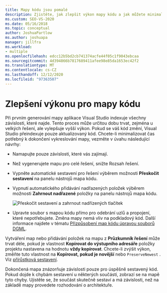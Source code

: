 ```yaml
---
title: Mapy kódu jsou pomalé
description: Zjistěte, jak zlepšit výkon mapy kódu a jak můžete minimalizovat dobu potřebnou k dokončení vykreslování.
ms.custom: SEO-VS-2020
ms.date: 05/16/2018
ms.topic: conceptual
author: JoshuaPartlow
ms.author: joshuapa
manager: jillfra
ms.workload:
- multiple
ms.openlocfilehash: edcc12b5bd2cb741374acfe44f05c1f9043ebcaa
ms.sourcegitcommit: 4d394866b7817689411afee98e85da1653ec42f2
ms.translationtype: MT
ms.contentlocale: cs-CZ
ms.lasthandoff: 12/12/2020
ms.locfileid: "97363507"
---
```

# <a name="improve-performance-for-code-maps"></a>Zlepšení výkonu pro mapy kódu

Při prvním generování mapy aplikace Visual Studio indexuje všechny závislosti, které najde. Tento proces může určitou dobu trvat, zejména u velkých řešení, ale vylepšuje vyšší výkon. Pokud se váš kód změní, Visual Studio přeindexuje pouze aktualizovaný kód. Chcete-li minimalizovat čas potřebný k dokončení vykreslování mapy, vezměte v úvahu následující návrhy:

- Namapujte pouze závislosti, které vás zajímají.

- Než vygenerujete mapu pro celé řešení, snižte Rozsah řešení.

- Vypněte automatické sestavení pro řešení výběrem možnosti **Přeskočit sestavení** na panelu nástrojů mapa kódu.

- Vypnutí automatického přidávání nadřazených položek výběrem možnosti **Zahrnout nadřazené** položky na panelu nástrojů mapa kódu.

   ![Přeskočit sestavení a zahrnout nadřízených tlačítek](../modeling/media/codemapsfilterskipbuildicons.png)

- Upravte soubor s mapou kódu přímo pro odebrání uzlů a propojení, které nepotřebujete. Změna mapy nemá vliv na podkladový kód. Další informace najdete v tématu [Přizpůsobení map kódu úpravou souborů DGML](../modeling/customize-code-maps-by-editing-the-dgml-files.md).

Vytváření map nebo přidávání položek na mapu z **Průzkumník řešení** může trvat déle, pokud je vlastnost **Kopírovat do výstupního adresáře** položky projektu nastavena na hodnotu **vždy kopírovat**. Chcete-li zvýšit výkon, změňte tuto vlastnost na **Kopírovat, pokud je novější** nebo `PreserveNewest` . Viz [přírůstková sestavení](../msbuild/incremental-builds.md).

Dokončená mapa znázorňuje závislosti pouze pro úspěšně sestavený kód. Pokud dojde k chybám sestavení u některých součástí, zobrazí se na mapě tyto chyby. Ujistěte se, že součást skutečně sestaví a má závislosti, než na základě mapy provedete rozhodování o architektuře.
